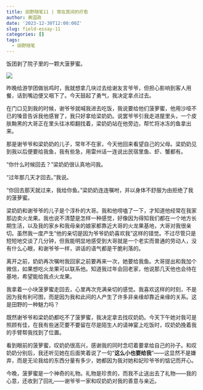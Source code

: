 ```yaml
---
title: 田野随笔11 | 常在其间的疗愈
author: 黄国政
date: '2023-12-30T12:00:00Z'
slug: field-essay-11
categories: []
tags:
  - 田野随笔
---
```


<!--more-->

饭团剥了院子里的一颗大菠萝蜜。

![](https://cdn.jsdelivr.net/residualsun1/blog-static/images/2023/12/12-30-boluo.jpg)

昨晚给游学团做翁鸡时，我就想拿几块过去给谢友言爷爷，但担心影响到客人用餐，话到嘴边便又咽下了。今天鼓起了勇气，我决定拿点过去。

在门口见到我的时候，谢爷爷就喊我进去吃饭，我说要给他们菠萝蜜，他用沙哑不已的嗓音告诉我他感冒了，我只好拿给梁奶奶。说罢爷爷引我走进屋里头，一个皮肤黝黑的大哥正在里头往冰柜翻找着，梁奶奶站在他旁边，帮忙将冰冻的鱼拿出来。

那是谢爷爷和梁奶奶的儿子，常年不在家，今天他回来看望自己的父母。梁奶奶见到我以后便要给我鱼，我有些急，用雷州话一连说出民宿里鱼、虾、蟹都有。

“你什么时候回去？”梁奶奶很认真地问我。

“过年那几天才回去。”我说。

“你回去那天就过来，我给你鱼。”梁奶奶连连嘱咐，并以身体不舒服为由拒绝了我的菠萝蜜。

梁奶奶和谢爷爷的儿子是个淳朴的大哥。我和他唠嗑了一下，才知道他经常在我家那边卖火龙果。我也说不清楚是怎样一种感觉，好像因为得知我们都在一个地方长期生活，以及我的家乡和我母亲的娘家都靠近大哥的火龙果基地，大哥对我很亲切。虽然我一度产生“他的亲切是因为爷爷奶奶喜欢我”这样的错觉。不过尽管只是短短地交谈了几分钟，但我能明显地感受到大哥就是一个老实而普通的劳动人，没有什么心眼，和谢爷爷一样，讲话的语气都是干脆利落的。

离开之前，奶奶再次嘱咐我回家之前要再来一次，她要给我鱼。大哥提出和我加个微信，如果想吃火龙果可以联系他。知道我过年会回老家，他说那几天他也会待在基地，希望能给我点火龙果。

我拿着一小块菠萝蜜走回去，心里再次充满亲切的感觉。我喜欢这样的时刻，不是因为我有利可图，而是因为我和此间的人产生了许多非亲缘却靠近亲缘的关系。这是田野的一种魅力吗？

既然谢爷爷和梁奶奶都吃不了菠萝蜜，我决定拿去找叹奶奶。今天下午她对我可是照顾有佳，在我有些迷茫要不要留在尽是陌生人的请神宴上吃饭时，叹奶奶挽着我的手臂帮我找到了位置。

看到眼前的菠萝蜜，叹奶奶很高兴，感谢我的同时念叨着要拿给自己的孙子。和叹奶奶分别后，我还听见她在后面笑着说了一句“**这么小也要给我**”——这显然不是嫌弃，而是无论我给的东西分量有多少，她都因为我对她和妃珍爷爷的惦记而开心。

今晚，菠萝蜜是一个神奇的礼物。礼物是珍贵的，而我不止送出去了礼物——我的心意，还收到了回礼——谢爷爷一家和叹奶奶对我的善意与亲近。